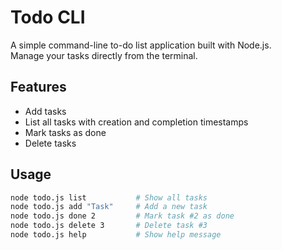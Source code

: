 # Todo CLI

A simple command-line to-do list application built with Node.js.  
Manage your tasks directly from the terminal.

## Features

- Add tasks  
- List all tasks with creation and completion timestamps  
- Mark tasks as done  
- Delete tasks  

## Usage

```bash
node todo.js list           # Show all tasks
node todo.js add "Task"     # Add a new task
node todo.js done 2         # Mark task #2 as done
node todo.js delete 3       # Delete task #3
node todo.js help           # Show help message
